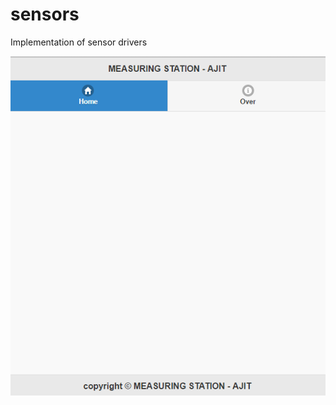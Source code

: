 # sensors
Implementation of sensor drivers

![alt tag](https://github.com/ajitdh/RaspberryPi/blob/master/public/afbeelding/MobileSiteHomePage.PNG)
 
